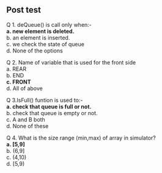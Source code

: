 ## Post test <br>
Q 1. deQueue() is call only when:-<br>
<b>a. new element is deleted.<br></b>
b. an element is inserted.<br>
c. we check the state of queue<br>
d. None of the options<br>

Q 2. Name of variable that is used for the front side <br>
a. REAR<br>
b. END<br>
<b>c. FRONT<br></b>
d. All of above<br>

Q 3.IsFull() funtion is used to:-<br>
<b>a. check that queue is full or not. <br></b>
b. check that queue is empty or not.<br>
c. A and B both<br>
d. None of these<br>

Q 4. What is the size range (min,max) of array in simulator?<br>
<b>a. [5,9]</b><br>
b. (6,9] <br>
c. (4,10)<br>
d. [5,9)<br>
